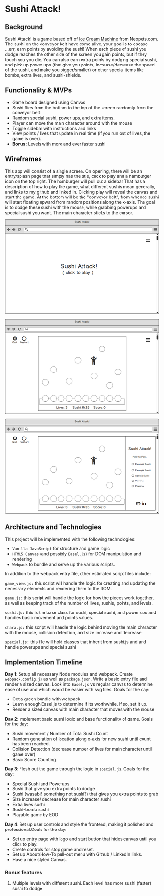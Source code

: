 # Sushi Attack!

## Background

Sushi Attack! is a game based off of [Ice Cream Machine](http://www.addictinggames.com/funny-games/icecreammachine.jsp) from Neopets.com. The sushi on the conveyor belt have come alive, your goal is to escape ...err, earn points by avoiding the sushi! When each piece of sushi you dodge reaches the other side of the screen you gain points, but if they touch you you die. You can also earn extra points by dodging special sushi, and pick up power ups (that give you points, increase/decrease the speed of the sushi, and make you bigger/smaller) or other special items like bombs, extra lives, and sushi-shields. 

## Functionality & MVPs

 - Game board designed using Canvas
 - Sushi flies from the bottom to the top of the screen randomly from the conveyor belt
 - Random special sushi, power ups, and extra items.
 - Player can move the main character around with the mouse
 - Toggle sidebar with instructions and links 
 - View points / lives that update in real time (if you run out of lives, the game is over).
 - **Bonus:** Levels with more and ever faster sushi

## Wireframes

This app will consist of a single screen. On opening, there will be an entry/splash page that simply has the title, click to play and a hamburger icon on the top right. The hamburger will pull out a sidebar That has a description of how to play the game, what different sushis mean generally, and links to my github and linked in. Clicking play will reveal the canvas and start the game. At the bottom will be the "conveyor belt", from whence sushi will start floating upward from random positions along the x-axis. The goal is to dodge these sushi with the mouse, while grabbing powerups and special sushi you want. The main character sticks to the cursor. 

![](/docs/wireframes/Entry.png)

![](/docs/wireframes/Main-Game.png)

![](/docs/wireframes/Sidebar.png)

## Architecture and Technologies

This project will be implemented with the following technologies:

 - `Vanilla JavaScript` for structure and game logic
 - `HTML5 Canvas` (and possibly `Easel.js`) for DOM manipulation and rendering
 - `Webpack`  to bundle and serve up the various scripts.

In addition to the webpack entry file, other estimated script files include:

`game_view.js:` this script will handle the logic for creating and updating the necessary elements and rendering them to the DOM.

`game.js:` this script will handle the logic for how the pieces work together, as well as keeping track of the number of lives, sushis, points, and levels. 

`sushi.js:` this is the base class for sushi, special sushi, and power ups and handles basic movement and points values. 

`chara.js:` this script will handle the logic behind moving the main character with the mouse, collision detection, and size increase and decrease

`special.js:` this file will hold classes that inherit from sushi.js and and handle powerups and special sushi 

## Implementation Timeline

**Day 1**: Setup all necessary Node modules and webpack. Create `webpack.config.js` as well as `package.json`. Write a basic entry file and render a sized canvas. Look into `Easel.js` vs regular canvas to determine ease of use and which would be easier with svg files. Goals for the day:

- Get a green bundle with webpack
- Learn enough Easel.js to determine if its worthwhile. If so, set it up.
- Render a sized canvas with main character that moves with the mouse

**Day 2**: Implement basic sushi logic and base functionality of game. Goals for the day:

- Sushi movement / Number of Total Sushi Count
- Random generation of location along x-axis for new sushi until count has been reached.
- Collision Detection (decrease number of lives for main character until game over)
- Basic Score Counting

**Day 3**: Flesh out the game through the logic in  `special.js`. Goals for the day:

- Special Sushi and Powerups
- Sushi that give you extra points to dodge
- Sushi (wasabi? something not sushi?) that gives you extra points to grab
- Size increase/ decrease for main character sushi
- Extra lives sushi
- Sushi-bomb sushi
- Playable game by EOD

**Day 4**: Set up user controls and style the frontend, making it polished and professional.Goals for the day:

- Set up entry page with logo and start button that hides canvas until you click to play.
- Create controls for stop game and reset.
- Set up About/How-To pull-out menu with Github / LinkedIn links.
- Have a nice styled Canvas.

### Bonus features

 1. Multiple levels with different sushi. Each level has more sushi (faster) sushi to dodge

